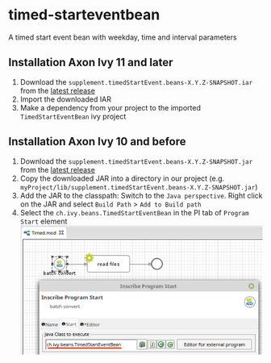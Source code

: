 # timed-starteventbean
A timed start event bean with weekday, time and interval parameters

## Installation Axon Ivy 11 and later
1. Download the `supplement.timedStartEvent.beans-X.Y.Z-SNAPSHOT.iar` from the [latest release](https://github.com/ivy-supplements/bpm-beans/releases/latest)
2. Import the downloaded IAR
3. Make a dependency from your project to the imported `TimedStartEventBean` ivy project

## Installation Axon Ivy 10 and before
1. Download the `supplement.timedStartEvent.beans-X.Y.Z-SNAPSHOT.jar` from the [latest release](https://github.com/ivy-supplements/bpm-beans/releases/latest)
2. Copy the downloaded JAR into a directory in our project (e.g. `myProject/lib/supplement.timedStartEvent.beans-X.Y.Z-SNAPSHOT.jar`)
3. Add the JAR to the classpath: Switch to the `Java perspective`. Right click on the JAR and select `Build Path` > `Add to Build path`
4. Select the `ch.ivy.beans.TimedStartEventBean` in the PI tab of `Program Start` element
![PI-Bean](samples/screenshots/timeStartEventBean_piClass.png)
